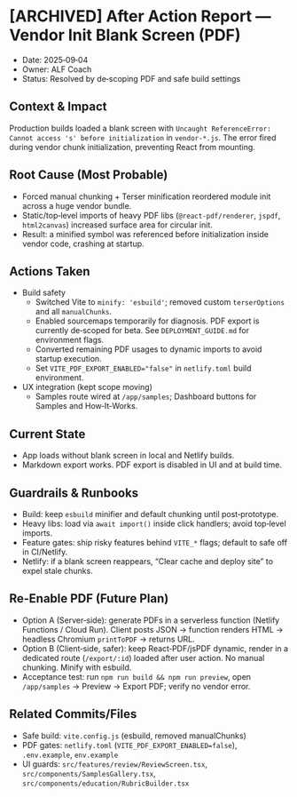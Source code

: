 # [ARCHIVED] After Action Report — Vendor Init Blank Screen (PDF)

- Date: 2025‑09‑04
- Owner: ALF Coach
- Status: Resolved by de‑scoping PDF and safe build settings

## Context & Impact
Production builds loaded a blank screen with `Uncaught ReferenceError: Cannot access 's' before initialization` in `vendor-*.js`. The error fired during vendor chunk initialization, preventing React from mounting.

## Root Cause (Most Probable)
- Forced manual chunking + Terser minification reordered module init across a huge vendor bundle.
- Static/top‑level imports of heavy PDF libs (`@react-pdf/renderer`, `jspdf`, `html2canvas`) increased surface area for circular init.
- Result: a minified symbol was referenced before initialization inside vendor code, crashing at startup.

## Actions Taken
- Build safety
  - Switched Vite to `minify: 'esbuild'`; removed custom `terserOptions` and all `manualChunks`.
  - Enabled sourcemaps temporarily for diagnosis.
PDF export is currently de‑scoped for beta. See `DEPLOYMENT_GUIDE.md` for environment flags.
  - Converted remaining PDF usages to dynamic imports to avoid startup execution.
  - Set `VITE_PDF_EXPORT_ENABLED="false"` in `netlify.toml` build environment.
- UX integration (kept scope moving)
  - Samples route wired at `/app/samples`; Dashboard buttons for Samples and How‑It‑Works.

## Current State
- App loads without blank screen in local and Netlify builds.
- Markdown export works. PDF export is disabled in UI and at build time.

## Guardrails & Runbooks
- Build: keep `esbuild` minifier and default chunking until post‑prototype.
- Heavy libs: load via `await import()` inside click handlers; avoid top‑level imports.
- Feature gates: ship risky features behind `VITE_*` flags; default to safe off in CI/Netlify.
- Netlify: if a blank screen reappears, “Clear cache and deploy site” to expel stale chunks.

## Re‑Enable PDF (Future Plan)
- Option A (Server‑side): generate PDFs in a serverless function (Netlify Functions / Cloud Run). Client posts JSON → function renders HTML → headless Chromium `printToPDF` → returns URL.
- Option B (Client‑side, safer): keep React‑PDF/jsPDF dynamic, render in a dedicated route (`/export/:id`) loaded after user action. No manual chunking. Minify with esbuild.
- Acceptance test: run `npm run build && npm run preview`, open `/app/samples` → Preview → Export PDF; verify no vendor error.

## Related Commits/Files
- Safe build: `vite.config.js` (esbuild, removed manualChunks)
- PDF gates: `netlify.toml` (`VITE_PDF_EXPORT_ENABLED=false`), `.env.example`, `env.example`
- UI guards: `src/features/review/ReviewScreen.tsx`, `src/components/SamplesGallery.tsx`, `src/components/education/RubricBuilder.tsx`
